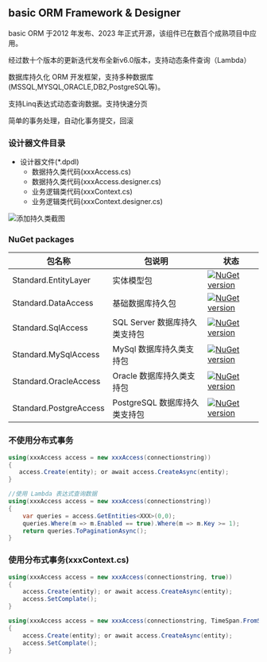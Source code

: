 ## basic ORM Framework & Designer

basic ORM 于2012 年发布、2023 年正式开源，该组件已在数百个成熟项目中应用。

经过数十个版本的更新迭代发布全新v6.0版本，支持动态条件查询（Lambda）

数据库持久化 ORM 开发框架，支持多种数据库(MSSQL,MYSQL,ORACLE,DB2,PostgreSQL等)。

支持Linq表达式动态查询数据。支持快速分页

简单的事务处理，自动化事务提交，回滚

### 设计器文件目录

 - 设计器文件(*.dpdl)
    - 数据持久类代码(xxxAccess.cs)
    - 数据持久类代码(xxxAccess.designer.cs)
    - 业务逻辑类代码(xxxContext.cs)
    - 业务逻辑类代码(xxxContext.designer.cs)

![添加持久类截图](https://foruda.gitee.com/images/1675321661518283746/d0f9f8f5_665445.png "append.png")

### NuGet packages
| 包名称 | 包说明 | 状态 |
| ---- | ------- | ------ |
| Standard.EntityLayer | 实体模型包 | [![NuGet version](https://badge.fury.io/nu/Standard.EntityLayer.svg)](https://badge.fury.io/nu/Standard.EntityLayer) |
| Standard.DataAccess | 基础数据库持久包 | [![NuGet version](https://badge.fury.io/nu/Standard.DataAccess.svg)](https://badge.fury.io/nu/Standard.DataAccess) |
| Standard.SqlAccess | SQL Server 数据库持久类支持包 | [![NuGet version](https://badge.fury.io/nu/Standard.SqlAccess.svg)](https://badge.fury.io/nu/Standard.SqlAccess) |
| Standard.MySqlAccess  | MySql 数据库持久类支持包 | [![NuGet version](https://badge.fury.io/nu/Standard.MySqlAccess.svg)](https://badge.fury.io/nu/Standard.MySqlAccess) |
| Standard.OracleAccess  | Oracle 数据库持久类支持包 | [![NuGet version](https://badge.fury.io/nu/Standard.OracleAccess.svg)](https://badge.fury.io/nu/Standard.OracleAccess) |
| Standard.PostgreAccess  | PostgreSQL 数据库持久类支持包 | [![NuGet version](https://badge.fury.io/nu/Standard.PostgreAccess.svg)](https://badge.fury.io/nu/Standard.PostgreAccess) |

### 不使用分布式事务
```c#
using(xxxAccess access = new xxxAccess(connectionstring))
{
   access.Create(entity); or await access.CreateAsync(entity);
}

//使用 Lambda 表达式查询数据
using(xxxAccess access = new xxxAccess(connectionstring))
{
    var queries = access.GetEntities<XXX>(0,0);
    queries.Where(m => m.Enabled == true).Where(m => m.Key >= 1);
    return queries.ToPaginationAsync();
}
```

### 使用分布式事务(xxxContext.cs)
```c#
using(xxxAccess access = new xxxAccess(connectionstring, true))
{   
    access.Create(entity); or await access.CreateAsync(entity);
    access.SetComplate();
}

using(xxxAccess access = new xxxAccess(connectionstring, TimeSpan.FromSeconds(60)))
{   
    access.Create(entity); or await access.CreateAsync(entity);
    access.SetComplate();
}
```